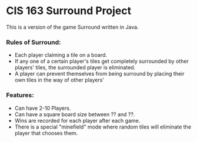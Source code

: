 # CIS 163 Surround Project
This is a version of the game Surround written in Java. 
### Rules of Surround:
* Each player claiming a tile on a board.
* If any one of a certain player's tiles get completely surrounded by other players' tiles, the surrounded player is eliminated.
* A player can prevent themselves from being surround by placing their own tiles in the way of other players'

### Features:
* Can have 2-10 Players.
* Can have a square board size between ?? and ??.
* Wins are recorded for each player after each game.
* There is a special "minefield" mode where random tiles will eliminate the player that chooses them.
